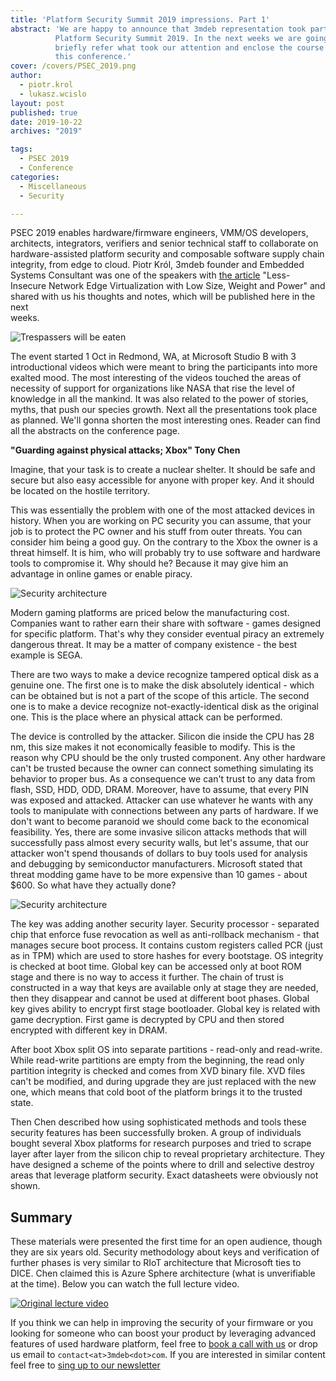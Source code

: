 ```yaml
---
title: 'Platform Security Summit 2019 impressions. Part 1'
abstract: 'We are happy to announce that 3mdeb representation took part in
          Platform Security Summit 2019. In the next weeks we are going to
          briefly refer what took our attention and enclose the course of
          this conference.'
cover: /covers/PSEC_2019.png
author:
  - piotr.krol
  - lukasz.wcislo
layout: post
published: true
date: 2019-10-22
archives: "2019"

tags:
  - PSEC 2019
  - Conference
categories:
  - Miscellaneous
  - Security

---
```


PSEC 2019 enables hardware/firmware engineers, VMM/OS developers, architects,
integrators, verifiers and senior technical staff to collaborate on
hardware-assisted platform security and composable software supply chain
integrity, from edge to cloud. Piotr Król, 3mdeb founder and Embedded Systems
Consultant was one of the speakers with [the article](https://www.platformsecuritysummit.com/#krol)
"Less-Insecure Network Edge Virtualization with Low Size, Weight and Power" and
shared with us his thoughts and notes, which will be published here in the next  
weeks.

![Trespassers will be eaten](/img/PSEC_2019_1.jpg)

The event started 1 Oct in Redmond, WA, at Microsoft Studio B with 3
introductional videos which were meant to bring the participants into more
exalted mood. The most interesting of the videos touched the areas of necessity
of support for organizations like NASA that rise the level of knowledge in all
the mankind. It was also related to the power of stories, myths, that push our
species growth. Next all the presentations took place as planned. We'll gonna
shorten the most interesting ones. Reader can find all the abstracts on
the conference page.

__"Guarding against physical attacks; Xbox" Tony Chen__

Imagine, that your task is to create a nuclear shelter. It should be safe
and secure but also easy accessible for anyone with proper key. And it should be
located on the hostile territory.

This was essentially the problem with one of the most attacked devices in
history. When you are working on PC security you can assume, that your job is to
protect the PC owner and his stuff from outer threats. You can consider him
being a good guy. On the contrary to the Xbox the owner is a threat himself.
It is him, who will probably try to use software and hardware tools to
compromise it. Why should he? Because it may give him an advantage in online
games or enable piracy.

![Security architecture](/img/xbox-one.jpg)

Modern gaming platforms are priced below the manufacturing cost. Companies
want to rather earn their share with software - games designed for specific
platform. That's why they consider eventual piracy an extremely dangerous
threat. It may be a matter of company existence - the best example is SEGA.

There are two ways to make a device recognize tampered optical disk as a genuine
one. The first one is to make the disk absolutely identical - which can be
obtained but is not a part of the scope of this article. The second one is to
make a device recognize not-exactly-identical disk as the original one. This
is the place where an physical attack can be performed.

The device is controlled by the attacker. Silicon die inside the CPU has 28 nm,
this size makes it not economically feasible to modify. This is the reason why
CPU should be the only trusted component. Any other hardware can't be trusted
because the owner can connect something simulating its behavior to proper bus.
As a consequence we can't trust to any data from flash, SSD, HDD, ODD, DRAM.
Moreover, have to assume, that every PIN was exposed and attacked. Attacker can
use whatever he wants with any tools to manipulate with connections between any
parts of hardware. If we don't want to become paranoid we should come back to
the economical feasibility. Yes, there are some invasive silicon attacks methods
that will successfully pass almost every security walls, but let's assume,
that our attacker won't spend thousands of dollars to buy tools used for
analysis and debugging by semiconductor manufacturers. Microsoft stated
that threat modding game have to be more expensive than 10 games - about $600.
So what have they actually done?

![Security architecture](/img/PSEC_2019_2.jpg)

The key was adding another security layer. Security processor - separated chip
that enforce fuse revocation as well as anti-rollback mechanism - that manages
secure boot process. It contains custom registers called PCR (just as in TPM)
which are used to store hashes for every bootstage. OS integrity is checked at
boot time. Global key can be accessed only at boot ROM stage and there is no way
to access it further. The chain of trust is constructed in a way that keys are
available only at stage they are needed, then they disappear and cannot be used
at different boot phases. Global key gives ability to encrypt first stage
bootloader. Global key is related with game decryption. First game is decrypted
by CPU and then stored encrypted with different key in DRAM.

After boot Xbox split OS into separate partitions - read-only and read-write.
While read-write partitions are empty from the beginning, the read only
partition integrity is checked and comes from XVD binary file. XVD files can't
be modified, and during upgrade they are just replaced with the new one,
which means that cold boot of the platform brings it to the trusted state.

Then Chen described how using sophisticated methods and tools these
security features has been successfully broken. A group of individuals bought
several Xbox platforms for research purposes and tried to scrape layer after
layer from the silicon chip to reveal proprietary architecture. They have
designed a scheme of the points where to drill and selective destroy areas that
leverage platform security. Exact datasheets were obviously not shown.     

## Summary

These materials were presented the first time for an open audience, though
they are six years old. Security methodology about keys and verification of
further phases is very similar to RIoT architecture that Microsoft ties to DICE.
Chen claimed this is Azure Sphere architecture (what is unverifiable at the
time). Below you can watch the full lecture video. 

[![Original lecture video](https://img.youtube.com/vi/U7VwtOrwceo/0.jpg)](https://www.youtube.com/watch?v=U7VwtOrwceo)

If you think we can help in improving the security of your firmware or you
looking for someone who can boost your product by leveraging advanced features
of used hardware platform, feel free to [book a call with us](https://calendly.com/3mdeb/consulting-remote-meeting)
or drop us email to `contact<at>3mdeb<dot>com`. If you are interested in similar
content feel free to [sing up to our newsletter](http://eepurl.com/gfoekD)
